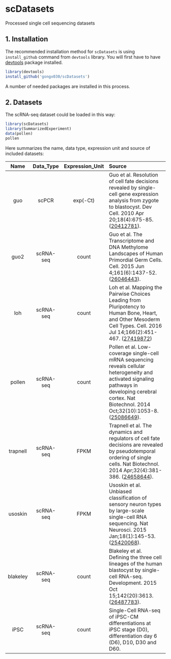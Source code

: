 # scDatasets

Processed single cell sequencing datasets

## 1. Installation

The recommended installation method for `scDatasets` is using `install_github` command from `devtools` library.  You will first have to have [devtools](https://github.com/hadley/devtools) package installed.

```r
library(devtools)
install_github('gongx030/scDatasets')
```

A number of needed packages are installed in this process.

## 2. Datasets

The scRNA-seq dataset could be loaded in this way:
```r
library(scDatasets)
library(SummarizedExperiment)
data(pollen)
pollen
```

Here summarizes the name, data type, expression unit and source of included datasets:

| Name | Data_Type | Expression_Unit | Source |
| :---: | :---: | :---: | :--- |
| guo | scPCR | exp(-Ct) | Guo et al. Resolution of cell fate decisions revealed by single-cell gene expression analysis from zygote to blastocyst. Dev Cell. 2010 Apr 20;18(4):675-85. ([20412781](https://www.ncbi.nlm.nih.gov/pubmed/20412781)). |
| guo2 | scRNA-seq | count | Guo et al. The Transcriptome and DNA Methylome Landscapes of Human Primordial Germ Cells. Cell. 2015 Jun 4;161(6):1437-52. ([26046443](https://www.ncbi.nlm.nih.gov/pubmed/26046443)).  |
| loh | scRNA-seq | count | Loh et al. Mapping the Pairwise Choices Leading from Pluripotency to Human Bone, Heart, and Other Mesoderm Cell Types. Cell. 2016 Jul 14;166(2):451-467. ([27419872](https://www.ncbi.nlm.nih.gov/pubmed/27419872)) |
| pollen | scRNA-seq | count | Pollen et al. Low-coverage single-cell mRNA sequencing reveals cellular heterogeneity and activated signaling pathways in developing cerebral cortex. Nat Biotechnol. 2014 Oct;32(10):1053-8. ([25086649](https://www.ncbi.nlm.nih.gov/pubmed/25086649)).  |
| trapnell | scRNA-seq | FPKM | Trapnell et al. The dynamics and regulators of cell fate decisions are revealed by pseudotemporal ordering of single cells. Nat Biotechnol. 2014 Apr;32(4):381-386. ([24658644](https://www.ncbi.nlm.nih.gov/pubmed/24658644)). |
| usoskin | scRNA-seq | FPKM | Usoskin et al. Unbiased classification of sensory neuron types by large-scale single-cell RNA sequencing. Nat Neurosci. 2015 Jan;18(1):145-53. ([25420068](https://www.ncbi.nlm.nih.gov/pubmed/25420068)). |
| blakeley | scRNA-seq | count | Blakeley et al. Defining the three cell lineages of the human blastocyst by single-cell RNA-seq. Development. 2015 Oct 15;142(20):3613.  ([26487783](https://www.ncbi.nlm.nih.gov/pubmed/26487783)). |
| iPSC | scRNA-seq | count | Single-Cell RNA-seq of iPSC-CM differentiations at iPSC stage (D0), differentiation day 6 (D6), D10, D30 and D60. |


